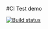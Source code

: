 #CI Test demo

[![Build status](https://ci.appveyor.com/api/projects/status/ohhkmswa457se917?svg=true)](https://ci.appveyor.com/project/A-Fierce/ajs-04)